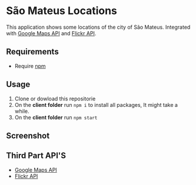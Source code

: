 # São Mateus Locations 
This application shows some locations of the city of São Mateus. Integrated with [Google Maps API](https://developers.google.com/maps/documentation/) and [Flickr API](https://www.flickr.com/services/api/).

## Requirements
- Require [npm](https://www.npmjs.com/get-npm)

## Usage
1. Clone or dowload this repositorie
1. On the **client folder** run `npm i` to install all packages,  It might take a while.
1. On the **client folder** run `npm start`

## Screenshot



## Third Part API'S

- [Google Maps API](https://developers.google.com/maps/documentation/) 
- [Flickr API](https://www.flickr.com/services/api/)

